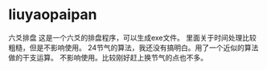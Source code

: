 # liuyaopaipan
六爻排盘
这是一个六爻的排盘程序，可以生成exe文件。
里面关于时间处理比较粗糙，但是不影响使用。
24节气的算法，我还没有搞明白。用了一个近似的算法做的干支运算。
不影响使用。比较刚好赶上换节气的点也不多。
